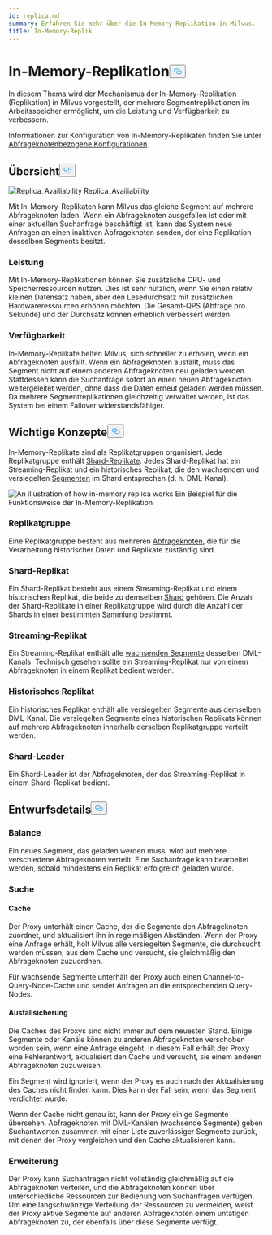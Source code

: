```yaml
---
id: replica.md
summary: Erfahren Sie mehr über die In-Memory-Replikation in Milvus.
title: In-Memory-Replik
---
```

<h1 id="In-Memory-Replica" class="common-anchor-header">In-Memory-Replikation<button data-href="#In-Memory-Replica" class="anchor-icon" translate="no">
      <svg translate="no"
        aria-hidden="true"
        focusable="false"
        height="20"
        version="1.1"
        viewBox="0 0 16 16"
        width="16"
      >
        <path
          fill="#0092E4"
          fill-rule="evenodd"
          d="M4 9h1v1H4c-1.5 0-3-1.69-3-3.5S2.55 3 4 3h4c1.45 0 3 1.69 3 3.5 0 1.41-.91 2.72-2 3.25V8.59c.58-.45 1-1.27 1-2.09C10 5.22 8.98 4 8 4H4c-.98 0-2 1.22-2 2.5S3 9 4 9zm9-3h-1v1h1c1 0 2 1.22 2 2.5S13.98 12 13 12H9c-.98 0-2-1.22-2-2.5 0-.83.42-1.64 1-2.09V6.25c-1.09.53-2 1.84-2 3.25C6 11.31 7.55 13 9 13h4c1.45 0 3-1.69 3-3.5S14.5 6 13 6z"
        ></path>
      </svg>
    </button></h1><p>In diesem Thema wird der Mechanismus der In-Memory-Replikation (Replikation) in Milvus vorgestellt, der mehrere Segmentreplikationen im Arbeitsspeicher ermöglicht, um die Leistung und Verfügbarkeit zu verbessern.</p>
<p>Informationen zur Konfiguration von In-Memory-Replikaten finden Sie unter <a href="/docs/de/configure_querynode.md#queryNodereplicas">Abfrageknotenbezogene Konfigurationen</a>.</p>
<h2 id="Overview" class="common-anchor-header">Übersicht<button data-href="#Overview" class="anchor-icon" translate="no">
      <svg translate="no"
        aria-hidden="true"
        focusable="false"
        height="20"
        version="1.1"
        viewBox="0 0 16 16"
        width="16"
      >
        <path
          fill="#0092E4"
          fill-rule="evenodd"
          d="M4 9h1v1H4c-1.5 0-3-1.69-3-3.5S2.55 3 4 3h4c1.45 0 3 1.69 3 3.5 0 1.41-.91 2.72-2 3.25V8.59c.58-.45 1-1.27 1-2.09C10 5.22 8.98 4 8 4H4c-.98 0-2 1.22-2 2.5S3 9 4 9zm9-3h-1v1h1c1 0 2 1.22 2 2.5S13.98 12 13 12H9c-.98 0-2-1.22-2-2.5 0-.83.42-1.64 1-2.09V6.25c-1.09.53-2 1.84-2 3.25C6 11.31 7.55 13 9 13h4c1.45 0 3-1.69 3-3.5S14.5 6 13 6z"
        ></path>
      </svg>
    </button></h2><p>
  
   <span class="img-wrapper"> <img translate="no" src="/docs/v2.4.x/assets/replica_availability.jpg" alt="Replica_Availiability" class="doc-image" id="replica_availiability" />
   </span> <span class="img-wrapper"> <span>Replica_Availiability</span> </span></p>
<p>Mit In-Memory-Replikaten kann Milvus das gleiche Segment auf mehrere Abfrageknoten laden. Wenn ein Abfrageknoten ausgefallen ist oder mit einer aktuellen Suchanfrage beschäftigt ist, kann das System neue Anfragen an einen inaktiven Abfrageknoten senden, der eine Replikation desselben Segments besitzt.</p>
<h3 id="Performance" class="common-anchor-header">Leistung</h3><p>Mit In-Memory-Replikationen können Sie zusätzliche CPU- und Speicherressourcen nutzen. Dies ist sehr nützlich, wenn Sie einen relativ kleinen Datensatz haben, aber den Lesedurchsatz mit zusätzlichen Hardwareressourcen erhöhen möchten. Die Gesamt-QPS (Abfrage pro Sekunde) und der Durchsatz können erheblich verbessert werden.</p>
<h3 id="Availability" class="common-anchor-header">Verfügbarkeit</h3><p>In-Memory-Replikate helfen Milvus, sich schneller zu erholen, wenn ein Abfrageknoten ausfällt. Wenn ein Abfrageknoten ausfällt, muss das Segment nicht auf einem anderen Abfrageknoten neu geladen werden. Stattdessen kann die Suchanfrage sofort an einen neuen Abfrageknoten weitergeleitet werden, ohne dass die Daten erneut geladen werden müssen. Da mehrere Segmentreplikationen gleichzeitig verwaltet werden, ist das System bei einem Failover widerstandsfähiger.</p>
<h2 id="Key-Concepts" class="common-anchor-header">Wichtige Konzepte<button data-href="#Key-Concepts" class="anchor-icon" translate="no">
      <svg translate="no"
        aria-hidden="true"
        focusable="false"
        height="20"
        version="1.1"
        viewBox="0 0 16 16"
        width="16"
      >
        <path
          fill="#0092E4"
          fill-rule="evenodd"
          d="M4 9h1v1H4c-1.5 0-3-1.69-3-3.5S2.55 3 4 3h4c1.45 0 3 1.69 3 3.5 0 1.41-.91 2.72-2 3.25V8.59c.58-.45 1-1.27 1-2.09C10 5.22 8.98 4 8 4H4c-.98 0-2 1.22-2 2.5S3 9 4 9zm9-3h-1v1h1c1 0 2 1.22 2 2.5S13.98 12 13 12H9c-.98 0-2-1.22-2-2.5 0-.83.42-1.64 1-2.09V6.25c-1.09.53-2 1.84-2 3.25C6 11.31 7.55 13 9 13h4c1.45 0 3-1.69 3-3.5S14.5 6 13 6z"
        ></path>
      </svg>
    </button></h2><p>In-Memory-Replikate sind als Replikatgruppen organisiert. Jede Replikatgruppe enthält <a href="https://milvus.io/docs/v2.1.x/glossary.md#Sharding">Shard-Replikate</a>. Jedes Shard-Replikat hat ein Streaming-Replikat und ein historisches Replikat, die den wachsenden und versiegelten <a href="https://milvus.io/docs/v2.1.x/glossary.md#Segment">Segmenten</a> im Shard entsprechen (d. h. DML-Kanal).</p>
<p>
  
   <span class="img-wrapper"> <img translate="no" src="/docs/v2.4.x/assets/replica_availability.jpg" alt="An illustration of how in-memory replica works" class="doc-image" id="an-illustration-of-how-in-memory-replica-works" />
   </span> <span class="img-wrapper"> <span>Ein Beispiel für die Funktionsweise der In-Memory-Replikation</span> </span></p>
<h3 id="Replica-group" class="common-anchor-header">Replikatgruppe</h3><p>Eine Replikatgruppe besteht aus mehreren <a href="https://milvus.io/docs/v2.1.x/four_layers.md#Query-node">Abfrageknoten</a>, die für die Verarbeitung historischer Daten und Replikate zuständig sind.</p>
<h3 id="Shard-replica" class="common-anchor-header">Shard-Replikat</h3><p>Ein Shard-Replikat besteht aus einem Streaming-Replikat und einem historischen Replikat, die beide zu demselben <a href="https://milvus.io/blog/deep-dive-1-milvus-architecture-overview.md#Shard">Shard</a> gehören. Die Anzahl der Shard-Replikate in einer Replikatgruppe wird durch die Anzahl der Shards in einer bestimmten Sammlung bestimmt.</p>
<h3 id="Streaming-replica" class="common-anchor-header">Streaming-Replikat</h3><p>Ein Streaming-Replikat enthält alle <a href="https://milvus.io/docs/v2.1.x/glossary.md#Segment">wachsenden Segmente</a> desselben DML-Kanals. Technisch gesehen sollte ein Streaming-Replikat nur von einem Abfrageknoten in einem Replikat bedient werden.</p>
<h3 id="Historical-replica" class="common-anchor-header">Historisches Replikat</h3><p>Ein historisches Replikat enthält alle versiegelten Segmente aus demselben DML-Kanal. Die versiegelten Segmente eines historischen Replikats können auf mehrere Abfrageknoten innerhalb derselben Replikatgruppe verteilt werden.</p>
<h3 id="Shard-leader" class="common-anchor-header">Shard-Leader</h3><p>Ein Shard-Leader ist der Abfrageknoten, der das Streaming-Replikat in einem Shard-Replikat bedient.</p>
<h2 id="Design-Details" class="common-anchor-header">Entwurfsdetails<button data-href="#Design-Details" class="anchor-icon" translate="no">
      <svg translate="no"
        aria-hidden="true"
        focusable="false"
        height="20"
        version="1.1"
        viewBox="0 0 16 16"
        width="16"
      >
        <path
          fill="#0092E4"
          fill-rule="evenodd"
          d="M4 9h1v1H4c-1.5 0-3-1.69-3-3.5S2.55 3 4 3h4c1.45 0 3 1.69 3 3.5 0 1.41-.91 2.72-2 3.25V8.59c.58-.45 1-1.27 1-2.09C10 5.22 8.98 4 8 4H4c-.98 0-2 1.22-2 2.5S3 9 4 9zm9-3h-1v1h1c1 0 2 1.22 2 2.5S13.98 12 13 12H9c-.98 0-2-1.22-2-2.5 0-.83.42-1.64 1-2.09V6.25c-1.09.53-2 1.84-2 3.25C6 11.31 7.55 13 9 13h4c1.45 0 3-1.69 3-3.5S14.5 6 13 6z"
        ></path>
      </svg>
    </button></h2><h3 id="Balance" class="common-anchor-header">Balance</h3><p>Ein neues Segment, das geladen werden muss, wird auf mehrere verschiedene Abfrageknoten verteilt. Eine Suchanfrage kann bearbeitet werden, sobald mindestens ein Replikat erfolgreich geladen wurde.</p>
<h3 id="Search" class="common-anchor-header">Suche</h3><h4 id="Cache" class="common-anchor-header">Cache</h4><p>Der Proxy unterhält einen Cache, der die Segmente den Abfrageknoten zuordnet, und aktualisiert ihn in regelmäßigen Abständen. Wenn der Proxy eine Anfrage erhält, holt Milvus alle versiegelten Segmente, die durchsucht werden müssen, aus dem Cache und versucht, sie gleichmäßig den Abfrageknoten zuzuordnen.</p>
<p>Für wachsende Segmente unterhält der Proxy auch einen Channel-to-Query-Node-Cache und sendet Anfragen an die entsprechenden Query-Nodes.</p>
<h4 id="Failover" class="common-anchor-header">Ausfallsicherung</h4><p>Die Caches des Proxys sind nicht immer auf dem neuesten Stand. Einige Segmente oder Kanäle können zu anderen Abfrageknoten verschoben worden sein, wenn eine Anfrage eingeht. In diesem Fall erhält der Proxy eine Fehlerantwort, aktualisiert den Cache und versucht, sie einem anderen Abfrageknoten zuzuweisen.</p>
<p>Ein Segment wird ignoriert, wenn der Proxy es auch nach der Aktualisierung des Caches nicht finden kann. Dies kann der Fall sein, wenn das Segment verdichtet wurde.</p>
<p>Wenn der Cache nicht genau ist, kann der Proxy einige Segmente übersehen. Abfrageknoten mit DML-Kanälen (wachsende Segmente) geben Suchantworten zusammen mit einer Liste zuverlässiger Segmente zurück, mit denen der Proxy vergleichen und den Cache aktualisieren kann.</p>
<h3 id="Enhancement" class="common-anchor-header">Erweiterung</h3><p>Der Proxy kann Suchanfragen nicht vollständig gleichmäßig auf die Abfrageknoten verteilen, und die Abfrageknoten können über unterschiedliche Ressourcen zur Bedienung von Suchanfragen verfügen. Um eine langschwänzige Verteilung der Ressourcen zu vermeiden, weist der Proxy aktive Segmente auf anderen Abfrageknoten einem untätigen Abfrageknoten zu, der ebenfalls über diese Segmente verfügt.</p>
